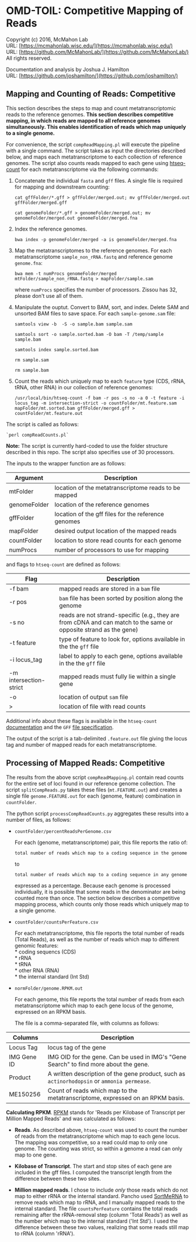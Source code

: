 OMD-TOIL: Competitive Mapping of Reads
===
Copyright (c) 2016, McMahon Lab  
URL: [https://mcmahonlab.wisc.edu/](https://mcmahonlab.wisc.edu/)  
URL: [https://github.com/McMahonLab/](https://github.com/McMahonLab/)  
All rights reserved.

Documentation and analysis by Joshua J. Hamilton  
URL: [https://github.com/joshamilton/](https://github.com/joshamilton/)  

Mapping and Counting of Reads: Competitive
--
This section describes the steps to map and count metatranscriptomic reads to the reference genomes. __This section describes competitive mapping, in which reads are mapped to all reference genomes simultaneously. This enables identification of reads which map uniquely to a single genome.__

For convenience, the script `compReadMapping.pl` will execute the pipeline with a single command. The script takes as input the directories described below, and maps each metatranscriptome to each collection of reference genomes. The script also counts reads mapped to each gene using [htseq-count](http://www-huber.embl.de/HTSeq/doc/count.html#count) for each metatranscriptome via the following commands:

1. Concatenate the individual `fasta` and `gff` files. A single file is required for mapping and downstream counting:

    `cat gffFolder/*.gff > gffFolder/merged.out; mv gffFolder/merged.out gffFolder/merged.gff`

    `cat genomeFolder/*.gff > genomeFolder/merged.out; mv genomeFolder/merged.out genomeFolder/merged.fna`

2. Index the reference genomes.

    `bwa index -p genomeFolder/merged -a is genomeFolder/merged.fna`

3. Map the metatranscriptomes to the reference genomes. For each metatranscriptome `sample_non_rRNA.fastq` and reference genome `genome.fna`:

    `bwa mem -t numProcs genomeFolder/merged mtFolder/sample_non_rRNA.fastq > mapFolder/sample.sam`

    where `numProcs` specifies the number of processors. Zissou has 32, please don't use all of them.

4. Manipulate the ouptut. Convert to BAM, sort, and index. Delete SAM and unsorted BAM files to save space. For each `sample-genome.sam` file:

    `samtools view -b  -S -o sample.bam sample.sam`

    `samtools sort -o sample.sorted.bam -O bam -T /temp/sample sample.bam`

    `samtools index sample.sorted.bam`

    `rm sample.sam`

    `rm sample.bam`

5.  Count the reads which uniquely map to each `feature` type (CDS, rRNA, tRNA, other RNA) in our collection of reference genomes:

    `/usr/local/bin/htseq-count -f bam -r pos -s no -a 0 -t feature -i locus_tag -m intersection-strict -o countFolder/mt.feature.sam mapFolder/mt.sorted.bam gffFolder/merged.gff > countFolder/mt.feature.out`

The script is called as follows:

    `perl compReadCounts.pl`

__Note:__ The script is currently hard-coded to use the folder structure described in this repo. The script also specifies use of 30 processors.

The inputs to the wrapper function are as follows:

| Argument | Description  |
|---|---|
| mtFolder | location of the metatranscriptome reads to be mapped |
| genomeFolder | location of the reference genomes |
| gffFolder | location of the gff files for the reference genomes |
| mapFolder | desired output location of the mapped reads |
| countFolder | location to store read counts for each genome |
| numProcs | number of processors to use for mapping |

and flags to `htseq-count` are defined as follows:

| Flag | Description  |
|---|---|
| -f bam | mapped reads are stored in a `bam` file |
| -r pos | `bam` file has been sorted by position along the genome |
| -s no | reads are not strand-specific (e.g., they are from cDNA and can match to the same or opposite strand as the gene) |
| -t feature | type of feature to look for, options available in the the `gff` file |
| -i locus_tag | label to apply to each gene, options available in the the `gff` file |
| -m intersection-strict | mapped reads must fully lie within a single gene |
| -o | location of output `sam` file|
| > | location of file with read counts |

Additional info about these flags is available in the `htseq-count` [documentation](http://www-huber.embl.de/HTSeq/doc/count.html#count) and the `GFF` [file specification](http://gmod.org/wiki/GFF2).

The output of the script is a tab-delimited `.feature.out` file giving the locus tag and number of mapped reads for each metatranscriptome.


Processing of Mapped Reads: Competitive
--

  The results from the above script `compReadMapping.pl` contain read counts for the entire set of loci found in our reference genome collection. The script `splitCompReads.py` takes these files (`mt.FEATURE.out`) and creates a single file `genome.FEATURE.out` for each (genome, feature) combination in `countFolder`.

The python script `processCompReadCounts.py` aggregates these results into a number of files, as follows:

* `countFolder/percentReadsPerGenome.csv`

    For each (genome, metatranscriptome) pair, this file reports the ratio of:

    `total number of reads which map to a coding sequence in the genome`

    to

    `total number of reads which map to a coding sequence in any genome`

    expressed as a percentage. Because each genome is processed individually, it is possible that some reads in the denominator are being counted more than once. The section below describes a competitive mapping process, which counts only those reads which uniquely map to a single genome.

* `countFolder/countsPerFeature.csv`

    For each metatranscriptome, this file reports the total number of reads (Total Reads), as well as the number of reads which map to different genomic features:  
      * coding sequencs (CDS)  
      * rRNA  
      * tRNA  
      * other RNA (RNA)  
      * the internal standard (Int Std)

* `normFolder/genome.RPKM.out`

    For each genome, this file reports the total number of reads from each metatranscriptome which map to each gene locus of the genome, expressed on an RPKM basis.

    The file is a comma-separated file, with columns as follows:

| Columns | Description  |
|---|---|
| Locus Tag | locus tag of the gene |
| IMG Gene ID | IMG OID for the gene. Can be used in IMG's "Gene Search" to find more about the gene. |
| Product | A written description of the gene product, such as `actinorhodopsin` or `ammonia permease`. |
| ME150256 | Count of reads which map to the metatranscriptome, expressed on an RPKM basis. |

  __Calculating RPKM__. [RPKM](http://www.nature.com/nmeth/journal/v5/n7/abs/nmeth.1226.html) stands for 'Reads per Kilobase of Transcript per Million Mapped Reads' and was calculated as follows:

  * __Reads__. As described above, `htseq-count` was used to count the number of reads from the metatranscriptome which map to each gene locus. The mapping was competitive, so a read could map to only one genome. The counting was strict, so within a genome a read can only map to one gene.

  * __Kilobase of Transcript__. The start and stop sites of each gene are included in the gff files. I computed the transcript length from the difference between these two sites.

  * __Million mapped reads__. I chose to include _only_ those reads which do not map to either rRNA or the internal standard. Pancho used [SortMeRNA](http://bioinfo.lifl.fr/RNA/sortmerna/) to remove reads which map to rRNA, and I manually mapped reads to the internal standard. The file `countsPerFeature` contains the total reads remaining after the rRNA-removal step (column 'Total Reads') as well as the number which map to the internal standard ('Int Std'). I used the difference between these two values, realizing that some reads still map to rRNA (column 'rRNA').
